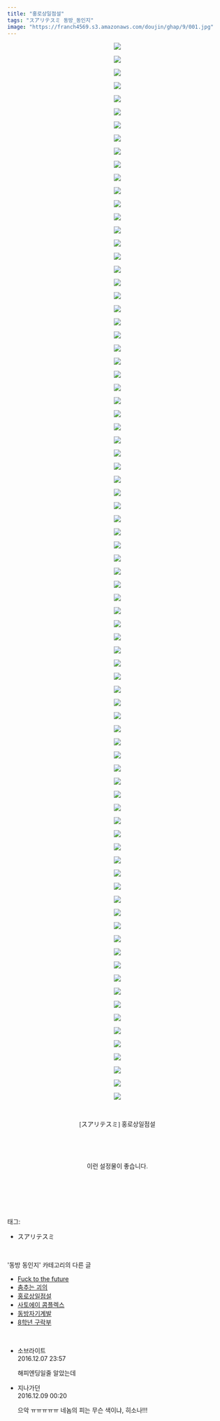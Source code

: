 ```yaml
---
title: "홍로상일점설"
tags: "スアリテスミ 동방_동인지"
image: "https://franch4569.s3.amazonaws.com/doujin/ghap/9/001.jpg"
---
```

<div class="article">
<p style="text-align: center; clear: none; float: none;"><img src="{{ site.imgserver2 }}/ghap/9/001.jpg"/></p>
<p style="text-align: center; clear: none; float: none;"><img src="{{ site.imgserver2 }}/ghap/9/002.jpg"/></p>
<p style="text-align: center; clear: none; float: none;"><img src="{{ site.imgserver2 }}/ghap/9/003.jpg"/></p>
<p style="text-align: center; clear: none; float: none;"><img src="{{ site.imgserver2 }}/ghap/9/004.jpg"/></p>
<p style="text-align: center; clear: none; float: none;"><img src="{{ site.imgserver2 }}/ghap/9/005.jpg"/></p>
<p style="text-align: center; clear: none; float: none;"><img src="{{ site.imgserver2 }}/ghap/9/006.jpg"/></p>
<p style="text-align: center; clear: none; float: none;"><img src="{{ site.imgserver2 }}/ghap/9/007.jpg"/></p>
<p style="text-align: center; clear: none; float: none;"><img src="{{ site.imgserver2 }}/ghap/9/008.jpg"/></p>
<p style="text-align: center; clear: none; float: none;"><img src="{{ site.imgserver2 }}/ghap/9/009.jpg"/></p>
<p style="text-align: center; clear: none; float: none;"><img src="{{ site.imgserver2 }}/ghap/9/010.jpg"/></p>
<p style="text-align: center; clear: none; float: none;"><img src="{{ site.imgserver2 }}/ghap/9/011.jpg"/></p>
<p style="text-align: center; clear: none; float: none;"><img src="{{ site.imgserver2 }}/ghap/9/012.jpg"/></p>
<p style="text-align: center; clear: none; float: none;"><img src="{{ site.imgserver2 }}/ghap/9/013.jpg"/></p>
<p style="text-align: center; clear: none; float: none;"><img src="{{ site.imgserver2 }}/ghap/9/014.jpg"/></p>
<p style="text-align: center; clear: none; float: none;"><img src="{{ site.imgserver2 }}/ghap/9/015.jpg"/></p>
<p style="text-align: center; clear: none; float: none;"><img src="{{ site.imgserver2 }}/ghap/9/016.jpg"/></p>
<p style="text-align: center; clear: none; float: none;"><img src="{{ site.imgserver2 }}/ghap/9/017.jpg"/></p>
<p style="text-align: center; clear: none; float: none;"><img src="{{ site.imgserver2 }}/ghap/9/018.jpg"/></p>
<p style="text-align: center; clear: none; float: none;"><img src="{{ site.imgserver2 }}/ghap/9/019.jpg"/></p>
<p style="text-align: center; clear: none; float: none;"><img src="{{ site.imgserver2 }}/ghap/9/020.jpg"/></p>
<p style="text-align: center; clear: none; float: none;"><img src="{{ site.imgserver2 }}/ghap/9/021.jpg"/></p>
<p style="text-align: center; clear: none; float: none;"><img src="{{ site.imgserver2 }}/ghap/9/022.jpg"/></p>
<p style="text-align: center; clear: none; float: none;"><img src="{{ site.imgserver2 }}/ghap/9/023.jpg"/></p>
<p style="text-align: center; clear: none; float: none;"><img src="{{ site.imgserver2 }}/ghap/9/024.jpg"/></p>
<p style="text-align: center; clear: none; float: none;"><img src="{{ site.imgserver2 }}/ghap/9/025.jpg"/></p>
<p style="text-align: center; clear: none; float: none;"><img src="{{ site.imgserver2 }}/ghap/9/026.jpg"/></p>
<p style="text-align: center; clear: none; float: none;"><img src="{{ site.imgserver2 }}/ghap/9/027.jpg"/></p>
<p style="text-align: center; clear: none; float: none;"><img src="{{ site.imgserver2 }}/ghap/9/028.jpg"/></p>
<p style="text-align: center; clear: none; float: none;"><img src="{{ site.imgserver2 }}/ghap/9/029.jpg"/></p>
<p style="text-align: center; clear: none; float: none;"><img src="{{ site.imgserver2 }}/ghap/9/030.jpg"/></p>
<p style="text-align: center; clear: none; float: none;"><img src="{{ site.imgserver2 }}/ghap/9/031.jpg"/></p>
<p style="text-align: center; clear: none; float: none;"><img src="{{ site.imgserver2 }}/ghap/9/032.jpg"/></p>
<p style="text-align: center; clear: none; float: none;"><img src="{{ site.imgserver2 }}/ghap/9/033.jpg"/></p>
<p style="text-align: center; clear: none; float: none;"><img src="{{ site.imgserver2 }}/ghap/9/034.jpg"/></p>
<p style="text-align: center; clear: none; float: none;"><img src="{{ site.imgserver2 }}/ghap/9/035.jpg"/></p>
<p style="text-align: center; clear: none; float: none;"><img src="{{ site.imgserver2 }}/ghap/9/036.jpg"/></p>
<p style="text-align: center; clear: none; float: none;"><img src="{{ site.imgserver2 }}/ghap/9/037.jpg"/></p>
<p style="text-align: center; clear: none; float: none;"><img src="{{ site.imgserver2 }}/ghap/9/038.jpg"/></p>
<p style="text-align: center; clear: none; float: none;"><img src="{{ site.imgserver2 }}/ghap/9/039.jpg"/></p>
<p style="text-align: center; clear: none; float: none;"><img src="{{ site.imgserver2 }}/ghap/9/040.jpg"/></p>
<p style="text-align: center; clear: none; float: none;"><img src="{{ site.imgserver2 }}/ghap/9/041.jpg"/></p>
<p style="text-align: center; clear: none; float: none;"><img src="{{ site.imgserver2 }}/ghap/9/042.jpg"/></p>
<p style="text-align: center; clear: none; float: none;"><img src="{{ site.imgserver2 }}/ghap/9/043.jpg"/></p>
<p style="text-align: center; clear: none; float: none;"><img src="{{ site.imgserver2 }}/ghap/9/044.jpg"/></p>
<p style="text-align: center; clear: none; float: none;"><img src="{{ site.imgserver2 }}/ghap/9/045.jpg"/></p>
<p style="text-align: center; clear: none; float: none;"><img src="{{ site.imgserver2 }}/ghap/9/046.jpg"/></p>
<p style="text-align: center; clear: none; float: none;"><img src="{{ site.imgserver2 }}/ghap/9/047.jpg"/></p>
<p style="text-align: center; clear: none; float: none;"><img src="{{ site.imgserver2 }}/ghap/9/048.jpg"/></p>
<p style="text-align: center; clear: none; float: none;"><img src="{{ site.imgserver2 }}/ghap/9/049.jpg"/></p>
<p style="text-align: center; clear: none; float: none;"><img src="{{ site.imgserver2 }}/ghap/9/050.jpg"/></p>
<p style="text-align: center; clear: none; float: none;"><img src="{{ site.imgserver2 }}/ghap/9/051.jpg"/></p>
<p style="text-align: center; clear: none; float: none;"><img src="{{ site.imgserver2 }}/ghap/9/052.jpg"/></p>
<p style="text-align: center; clear: none; float: none;"><img src="{{ site.imgserver2 }}/ghap/9/053.jpg"/></p>
<p style="text-align: center; clear: none; float: none;"><img src="{{ site.imgserver2 }}/ghap/9/054.jpg"/></p>
<p style="text-align: center; clear: none; float: none;"><img src="{{ site.imgserver2 }}/ghap/9/055.jpg"/></p>
<p style="text-align: center; clear: none; float: none;"><img src="{{ site.imgserver2 }}/ghap/9/056.jpg"/></p>
<p style="text-align: center; clear: none; float: none;"><img src="{{ site.imgserver2 }}/ghap/9/057.jpg"/></p>
<p style="text-align: center; clear: none; float: none;"><img src="{{ site.imgserver2 }}/ghap/9/058.jpg"/></p>
<p style="text-align: center; clear: none; float: none;"><img src="{{ site.imgserver2 }}/ghap/9/059.jpg"/></p>
<p style="text-align: center; clear: none; float: none;"><img src="{{ site.imgserver2 }}/ghap/9/060.jpg"/></p>
<p style="text-align: center; clear: none; float: none;"><img src="{{ site.imgserver2 }}/ghap/9/061.jpg"/></p>
<p style="text-align: center; clear: none; float: none;"><img src="{{ site.imgserver2 }}/ghap/9/062.jpg"/></p>
<p style="text-align: center; clear: none; float: none;"><img src="{{ site.imgserver2 }}/ghap/9/063.jpg"/></p>
<p style="text-align: center; clear: none; float: none;"><img src="{{ site.imgserver2 }}/ghap/9/064.jpg"/></p>
<p style="text-align: center; clear: none; float: none;"><img src="{{ site.imgserver2 }}/ghap/9/065.jpg"/></p>
<p style="text-align: center; clear: none; float: none;"><img src="{{ site.imgserver2 }}/ghap/9/066.jpg"/></p>
<p style="text-align: center; clear: none; float: none;"><img src="{{ site.imgserver2 }}/ghap/9/067.jpg"/></p>
<p style="text-align: center; clear: none; float: none;"><img src="{{ site.imgserver2 }}/ghap/9/068.jpg"/></p>
<p style="text-align: center; clear: none; float: none;"><img src="{{ site.imgserver2 }}/ghap/9/069.jpg"/></p>
<p style="text-align: center; clear: none; float: none;"><img src="{{ site.imgserver2 }}/ghap/9/070.jpg"/></p>
<p style="text-align: center; clear: none; float: none;"><img src="{{ site.imgserver2 }}/ghap/9/071.jpg"/></p>
<p style="text-align: center; clear: none; float: none;"><img src="{{ site.imgserver2 }}/ghap/9/072.jpg"/></p>
<p style="text-align: center; clear: none; float: none;"><img src="{{ site.imgserver2 }}/ghap/9/073.jpg"/></p>
<p style="text-align: center; clear: none; float: none;"><img src="{{ site.imgserver2 }}/ghap/9/074.jpg"/></p>
<p style="text-align: center; clear: none; float: none;"><img src="{{ site.imgserver2 }}/ghap/9/075.jpg"/></p>
<p style="text-align: center; clear: none; float: none;"><img src="{{ site.imgserver2 }}/ghap/9/076.jpg"/></p>
<p style="text-align: center; clear: none; float: none;"><img src="{{ site.imgserver2 }}/ghap/9/077.jpg"/></p>
<p style="text-align: center; clear: none; float: none;"><img src="{{ site.imgserver2 }}/ghap/9/078.jpg"/></p>
<p style="text-align: center; clear: none; float: none;"><img src="{{ site.imgserver2 }}/ghap/9/079.jpg"/></p>
<p style="text-align: center; clear: none; float: none;"><img src="{{ site.imgserver2 }}/ghap/9/080.jpg"/></p>
<p style="text-align: center; clear: none; float: none;"><img src="{{ site.imgserver2 }}/ghap/9/081.jpg"/></p>
<p style="text-align: center; clear: none; float: none;"><br/></p>
<p style="text-align: center; clear: none; float: none;"><span style="font-family: Gulim, 굴림;">[スアリテスミ] 홍로상일점설</span></p>
<p style="text-align: center; clear: none; float: none;"><br/></p>
<p style="text-align: center; clear: none; float: none;"><br/></p>
<p style="text-align: center; clear: none; float: none;"><span style="font-family: Gulim, 굴림;">이런 설정물이 좋습니다.</span></p>
<p style="text-align: center; clear: none; float: none;"><br/></p>
<p><br/></p>
</div><br/>
<div class="tagTrail">
<p>태그: </p>
<ul>
<li>スアリテスミ</li>
</ul>
</div><br/>
<div class="another">
<p>'동방 동인지' 카테고리의 다른 글</p>
<ul>
<li><a href="/ghap_11">Fuck to the future</a></li>
<li><a href="/ghap_10">춤추는 괴의</a></li>
<li><a href="/ghap_9">홍로상일점설</a></li>
<li><a href="/ghap_8">사토에이 콤플렉스</a></li>
<li><a href="/ghap_7">동방자기계발</a></li>
<li><a href="/ghap_6">8학년 구락부</a></li>
</ul>
</div><br/>
<div class="cb_module cb_fluid">
<div class="cb_wrt cb_profile">
<div class="comment">
<ul>
<li class="cb_thumb_off" id="comment14864873">
<div class="cb_comment_area">
<div class="cb_info_area">
<div class="cb_section">
<span class="cb_nick_name">소브라이트</span>
</div>
<div class="cb_section">
<span class="cb_date">2016.12.07 23:57 </span>
</div>
</div>
<div class="cb_dsc_comment">
<p class="cb_dsc">
											해피엔딩일줄 알았는데
										</p>
</div>
</div></li>
<li class="cb_thumb_off" id="comment14865550">
<div class="cb_comment_area">
<div class="cb_info_area">
<div class="cb_section">
<span class="cb_nick_name">지나가던</span>
</div>
<div class="cb_section">
<span class="cb_date">2016.12.09 00:20 </span>
</div>
</div>
<div class="cb_dsc_comment">
<p class="cb_dsc">
											으악 ㅠㅠㅠㅠㅠ 네놈의 피는 무슨 색이냐, 히소나!!!
										</p>
</div>
</div></li>
</ul>
</div>
</div><!-- commentList close -->
</div><br/>
